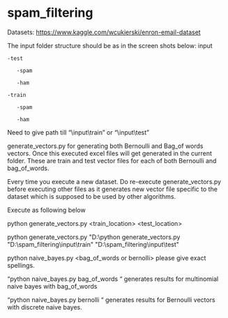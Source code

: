 # spam_filtering

Datasets: 
 https://www.kaggle.com/wcukierski/enron-email-dataset
 

The input folder structure should be as in the screen shots below:
   input
   
    -test
    
       -spam
       
       -ham
       
    -train
    
       -spam
       
       -ham
       
       
Need to give path till “\input\train” or “\input\test”

generate_vectors.py for generating both Bernoulli and Bag_of words vectors. Once this executed excel files will get generated in the current folder. These are train and test vector files for each of both Bernoulli and bag_of_words.

Every time you execute a new dataset. Do re-execute generate_vectors.py before executing other files as it generates new vector file specific to the dataset which is supposed to be used by other algorithms.

Execute as following below

python generate_vectors.py <train_location> <test_location>

python generate_vectors.py "D:\python generate_vectors.py "D:\spam_filtering\input\train" "D:\spam_filtering\input\test"

python naive_bayes.py <bag_of_words or bernolli> please give exact spellings. 

“python naive_bayes.py bag_of_words “ generates results for multinomial naive bayes with bag_of_words 

“python naive_bayes.py bernolli “ generates results for Bernoulli vectors with discrete naive bayes.

